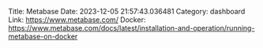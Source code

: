 Title: Metabase
Date: 2023-12-05 21:57:43.036481
Category: dashboard
Link: https://www.metabase.com/
Docker: https://www.metabase.com/docs/latest/installation-and-operation/running-metabase-on-docker

